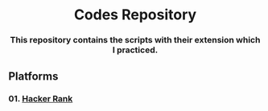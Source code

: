 <h1 align="center"> Codes Repository </h1>

<h3 align="center"> This repository contains the scripts with their extension which I practiced. </h3>

## Platforms
### 01. [Hacker Rank]()